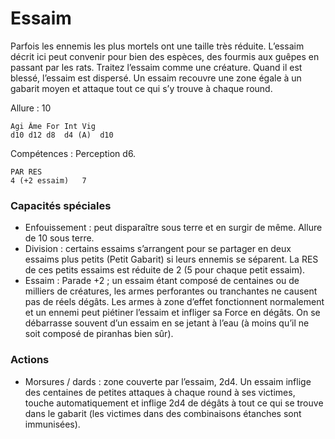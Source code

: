 # Essaim
Parfois les ennemis les plus mortels ont une taille très réduite. L’essaim décrit ici peut convenir pour bien des espèces, des fourmis aux guêpes en passant par les rats. Traitez l’essaim comme une créature. Quand il est blessé, l’essaim est dispersé. Un essaim recouvre une zone égale à un gabarit moyen et attaque tout ce qui s’y trouve à chaque round.

Allure : 10

	Agi	Âme	For	Int	Vig
	d10	d12	d8	d4 (A)	d10

Compétences : Perception d6.

	PAR	RES
	4 (+2 essaim)	7

### Capacités spéciales
- Enfouissement : peut disparaître sous terre et en surgir de même. Allure de 10 sous terre.
- Division : certains essaims s’arrangent pour se partager en deux essaims plus petits (Petit Gabarit) si leurs ennemis se séparent. La RES de ces petits essaims est réduite de 2 (5 pour chaque petit essaim).
- Essaim : Parade +2 ; un essaim étant composé de centaines ou de milliers de créatures, les armes perforantes ou tranchantes ne causent pas de réels dégâts. Les armes à zone d’effet fonctionnent normalement et un ennemi peut piétiner l’essaim et infliger sa Force en dégâts. On se débarrasse souvent d’un essaim en se jetant à l’eau (à moins qu’il ne soit composé de piranhas bien sûr).

### Actions
- Morsures / dards : zone couverte par l’essaim, 2d4. Un essaim inflige des centaines de petites attaques à chaque round à ses victimes, touche automatiquement et inflige 2d4 de dégâts à tout ce qui se trouve dans le gabarit (les victimes dans des combinaisons étanches sont immunisées).
